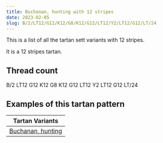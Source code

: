 ```yaml
---
title: Buchanan, hunting with 12 stripes
date: 2023-02-05
slug: B/2/LT12/G12/K12/G8/K12/G12/LT12/Y2/LT12/G12/LT/24
---
```

This is a list of all the tartan sett variants with 12 stripes.

It is a 12 stripes tartan.


## Thread count
B/2 LT12 G12 K12 G8 K12 G12 LT12 Y2 LT12 G12 LT/24

## Examples of this tartan pattern

| Tartan Variants |
|---------------|
| [Buchanan, hunting](/variants/b/2/lt12/g12/k12/g8/k12/g12/lt12/y2/lt12/g12/lt/24-b5480b0-g008000-k000000-lt806050-yf0c000)||
